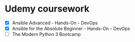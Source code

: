# Udemy coursework

- [x] Ansible Advanced - Hands-On - DevOps
- [x] Ansible for the Absolute Beginner - Hands-On - DevOps
- [ ] The Modern Python 3 Bootcamp
